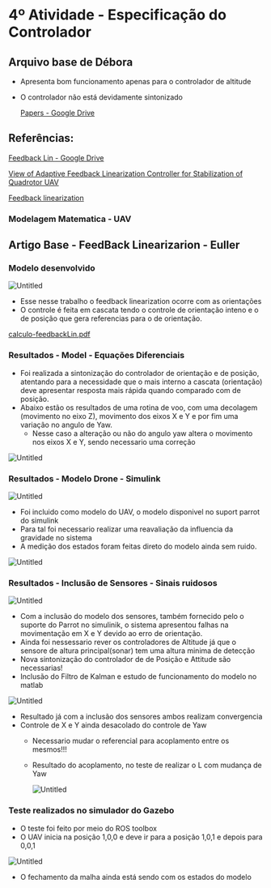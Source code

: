 # 4º Atividade - Especificação do Controlador

## Arquivo base de Débora

- Apresenta bom funcionamento apenas para o controlador de altitude
- O controlador não está devidamente sintonizado
    
    [Papers - Google Drive](https://drive.google.com/drive/folders/1kt0lKWHT_vgIIBU-7bhWul3gXeVathgM)
    

## Referências:

[Feedback Lin - Google Drive](https://drive.google.com/drive/folders/1e08DPE2ftRHK6U4-e_z3cQuEbZ-GBAuL)

[](https://arxiv.org/pdf/1906.04263.pdf)

[](https://ieeexplore.ieee.org/stamp/stamp.jsp?tp=&arnumber=4957154)

[View of Adaptive Feedback Linearization Controller for Stabilization of Quadrotor UAV](https://publisher.uthm.edu.my/ojs/index.php/ijie/article/view/3014/3536)

[Feedback linearization](https://en.wikipedia.org/wiki/Feedback_linearization)

### Modelagem Matematica - UAV

[](https://www.dropbox.com/home/ProjetoCNPq/VANTs?select=UAV+Coordinate+Frames+and+Rigid+Body+Dynamics.pdf&preview=Peter+Corke+-+Robotics,+Vision+and+Control.+Fundamental+Algorithms+In+MATLAB-Springer+(2017).pdf)

[](https://www.dropbox.com/home/ProjetoCNPq/VANTs?select=UAV+Coordinate+Frames+and+Rigid+Body+Dynamics.pdf&preview=UAV+Coordinate+Frames+and+Rigid+Body+Dynamics.pdf)

## Artigo Base - FeedBack Linearizarion - Euller

[](https://ieeexplore.ieee.org/stamp/stamp.jsp?tp=&arnumber=5675968)

### Modelo desenvolvido

![Untitled](4%C2%BA%20Atividade%20-%20Especificac%CC%A7a%CC%83o%20do%20Controlador%200b0658fa575049da9ebb083c3a894b90/Untitled.png)

- Esse nesse trabalho o feedback linearization ocorre com as orientações
- O controle é feita em cascata tendo o controle de orientação inteno e o de posição que gera referencias para o de orientação.

[calculo-feedbackLin.pdf](4%C2%BA%20Atividade%20-%20Especificac%CC%A7a%CC%83o%20do%20Controlador%200b0658fa575049da9ebb083c3a894b90/calculo-feedbackLin.pdf)

### Resultados - Model - Equações Diferenciais

- Foi realizada a sintonização do controlador de orientação e de posição, atentando para a necessidade que o mais interno a cascata (orientação) deve apresentar resposta mais rápida quando comparado com de posição.
- Abaixo estão os resultados de uma rotina de voo, com uma decolagem (movimento no eixo Z), movimento dos eixos X e Y e por fim uma variação no angulo de Yaw.
    - Nesse caso a alteração ou não do angulo yaw altera o movimento nos eixos X e Y, sendo necessario uma correção

![Untitled](4%C2%BA%20Atividade%20-%20Especificac%CC%A7a%CC%83o%20do%20Controlador%200b0658fa575049da9ebb083c3a894b90/Untitled%201.png)

### Resultados - Modelo Drone - Simulink

![Untitled](4%C2%BA%20Atividade%20-%20Especificac%CC%A7a%CC%83o%20do%20Controlador%200b0658fa575049da9ebb083c3a894b90/Untitled%202.png)

- Foi incluido como modelo do UAV, o modelo disponivel no suport parrot do simulink
- Para tal foi necessario realizar uma reavaliação da influencia da gravidade no sistema
- A medição dos estados foram feitas direto do modelo ainda sem ruido.

![Untitled](4%C2%BA%20Atividade%20-%20Especificac%CC%A7a%CC%83o%20do%20Controlador%200b0658fa575049da9ebb083c3a894b90/Untitled%203.png)

### Resultados - Inclusão de Sensores - Sinais ruidosos

![Untitled](4%C2%BA%20Atividade%20-%20Especificac%CC%A7a%CC%83o%20do%20Controlador%200b0658fa575049da9ebb083c3a894b90/Untitled%204.png)

- Com a inclusão do modelo dos sensores, também fornecido pelo o suporte do Parrot no simulinik, o sistema apresentou falhas na movimentação em X e Y devido ao erro de orientação.
- Ainda foi nessessario rever os controladores de Altitude já que o sensore de altura principal(sonar) tem uma altura minima de detecção
- Nova sintonização do controlador de de Posição e Attitude são necessarias!
- Inclusão do Filtro de Kalman e estudo de funcionamento do modelo no matlab

![Untitled](4%C2%BA%20Atividade%20-%20Especificac%CC%A7a%CC%83o%20do%20Controlador%200b0658fa575049da9ebb083c3a894b90/Untitled%205.png)

- Resultado já com a inclusão dos sensores ambos realizam convergencia
- Controle de X e Y ainda desacolado do controle de Yaw
    - Necessario mudar o referencial para acoplamento entre os mesmos!!!
    - Resultado do acoplamento, no teste de realizar o L com mudança de Yaw
        
        ![Untitled](4%C2%BA%20Atividade%20-%20Especificac%CC%A7a%CC%83o%20do%20Controlador%200b0658fa575049da9ebb083c3a894b90/Untitled%206.png)
        

### Teste realizados no simulador do Gazebo

- O teste foi feito por meio do ROS toolbox
- O UAV inicia na posição 1,0,0 e deve ir para a posição 1,0,1 e depois para 0,0,1

![Untitled](4%C2%BA%20Atividade%20-%20Especificac%CC%A7a%CC%83o%20do%20Controlador%200b0658fa575049da9ebb083c3a894b90/Untitled%207.png)

- O fechamento da malha ainda está sendo com os estados do modelo